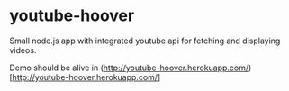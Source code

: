 youtube-hoover
==============

Small node.js app with integrated youtube api for fetching and displaying videos.

Demo should be alive in (http://youtube-hoover.herokuapp.com/)[http://youtube-hoover.herokuapp.com/]
